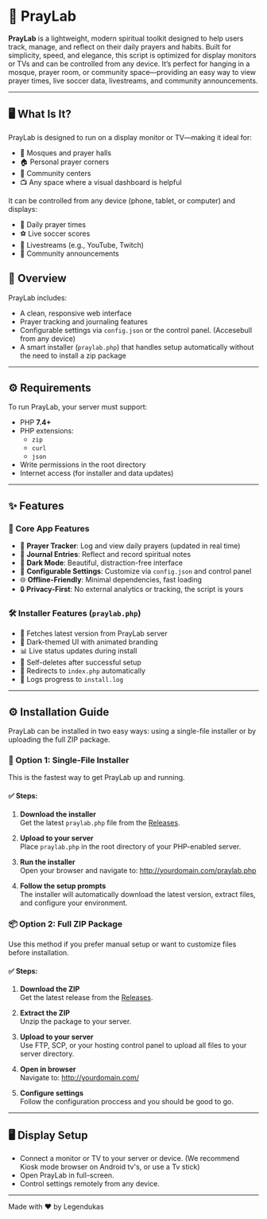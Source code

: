 # 🙏 PrayLab

**PrayLab** is a lightweight, modern spiritual toolkit designed to help users track, manage, and reflect on their daily prayers and habits. Built for simplicity, speed, and elegance, this script is optimized for display monitors or TVs and can be controlled from any device. It’s perfect for hanging in a mosque, prayer room, or community space—providing an easy way to view prayer times, live soccer data, livestreams, and community announcements.

---

## 🖥️ What Is It?

PrayLab is designed to run on a display monitor or TV—making it ideal for:

- 🕌 Mosques and prayer halls
- 🏠 Personal prayer corners
- 🏢 Community centers
- 📺 Any space where a visual dashboard is helpful

It can be controlled from any device (phone, tablet, or computer) and displays:

- 🕋 Daily prayer times
- ⚽ Live soccer scores
- 📡 Livestreams (e.g., YouTube, Twitch)
- 📢 Community announcements

## 📌 Overview

PrayLab includes:

- A clean, responsive web interface
- Prayer tracking and journaling features
- Configurable settings via `config.json` or the control panel. (Accesebull from any device)
- A smart installer (`praylab.php`) that handles setup automatically without the need to install a zip package

---

## ⚙️ Requirements

To run PrayLab, your server must support:

- PHP **7.4+**
- PHP extensions:
  - `zip`
  - `curl`
  - `json`
- Write permissions in the root directory
- Internet access (for installer and data updates)

---

## ✨ Features

### 🧠 Core App Features

- 📆 **Prayer Tracker**: Log and view daily prayers (updated in real time)
- 📝 **Journal Entries**: Reflect and record spiritual notes
- 🌙 **Dark Mode**: Beautiful, distraction-free interface
- 🔧 **Configurable Settings**: Customize via `config.json` and control panel
- 🌐 **Offline-Friendly**: Minimal dependencies, fast loading
- 🔒 **Privacy-First**: No external analytics or tracking, the script is yours

### 🛠️ Installer Features (`praylab.php`)

- 📡 Fetches latest version from PrayLab server
- 🎨 Dark-themed UI with animated branding
- 📊 Live status updates during install
- 🧹 Self-deletes after successful setup
- 🔁 Redirects to `index.php` automatically
- 🧾 Logs progress to `install.log`

---

## ⚙️ Installation Guide

PrayLab can be installed in two easy ways: using a single-file installer or by uploading the full ZIP package.


### 🧩 Option 1: Single-File Installer

This is the fastest way to get PrayLab up and running.

#### ✅ Steps:

1. **Download the installer**  
   Get the latest `praylab.php` file from the [Releases](https://pray-lab.vercel.app/script_installer.php).

2. **Upload to your server**  
   Place `praylab.php` in the root directory of your PHP-enabled server.

3. **Run the installer**  
   Open your browser and navigate to: http://yourdomain.com/praylab.php

4. **Follow the setup prompts**  
The installer will automatically download the latest version, extract files, and configure your environment.


### 📦 Option 2: Full ZIP Package

Use this method if you prefer manual setup or want to customize files before installation.

#### ✅ Steps:

1. **Download the ZIP**  
Get the latest release from the [Releases](https://pray-lab.vercel.app/latest-version.json).

2. **Extract the ZIP**  
Unzip the package to your server.

3. **Upload to your server**  
Use FTP, SCP, or your hosting control panel to upload all files to your server directory.

4. **Open in browser**  
Navigate to: http://yourdomain.com/

5. **Configure settings**  
Follow the configuration proccess and you should be good to go.

---

## 🖥️ Display Setup

- Connect a monitor or TV to your server or device. (We recommend Kiosk mode browser on Android tv's, or use a Tv stick)
- Open PrayLab in full-screen.
- Control settings remotely from any device.

---

Made with ❤️ by Legendukas

